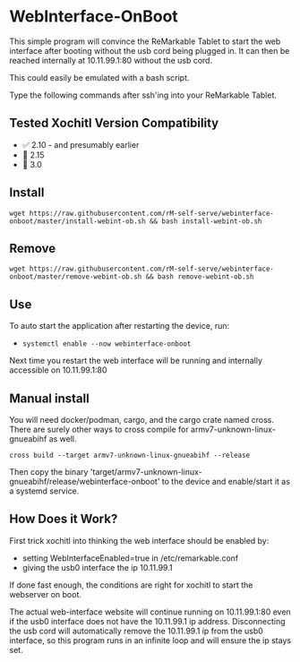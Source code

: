 # WebInterface-OnBoot

This simple program will convince the ReMarkable Tablet to start the web interface after booting without the usb cord being plugged in. It can then be reached internally at 10.11.99.1:80 without the usb cord.

This could easily be emulated with a bash script.

Type the following commands after ssh'ing into your ReMarkable Tablet.

## Tested Xochitl Version Compatibility

- ✅ 2.10 - and presumably earlier 
- 🚫 2.15
- 🚫 3.0

## Install

`wget https://raw.githubusercontent.com/rM-self-serve/webinterface-onboot/master/install-webint-ob.sh && bash install-webint-ob.sh`

## Remove

`wget https://raw.githubusercontent.com/rM-self-serve/webinterface-onboot/master/remove-webint-ob.sh && bash remove-webint-ob.sh`

## Use

To auto start the application after restarting the device, run:

- `systemctl enable --now webinterface-onboot`

Next time you restart the web interface will be running and internally accessible on 10.11.99.1:80

## Manual install

You will need docker/podman, cargo, and the cargo crate named cross. There are surely other ways to cross compile for armv7-unknown-linux-gnueabihf as well.

`cross build --target armv7-unknown-linux-gnueabihf --release`

Then copy the binary 'target/armv7-unknown-linux-gnueabihf/release/webinterface-onboot' to the device and enable/start it as a systemd service.

## How Does it Work?

First trick xochitl into thinking the web interface should be enabled by:
- setting WebInterfaceEnabled=true in /etc/remarkable.conf
- giving the usb0 interface the ip 10.11.99.1

If done fast enough, the conditions are right for xochitl to start the webserver on boot.

The actual web-interface website will continue running on 10.11.99.1:80 even if the usb0 interface does not have the 10.11.99.1 ip address. Disconnecting the usb cord will automatically remove the 10.11.99.1 ip from the usb0 interface, so this program runs in an infinite loop and will ensure the ip stays set.
